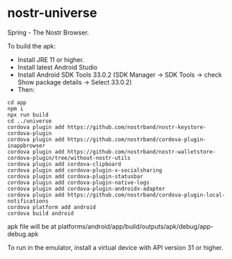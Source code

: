 # nostr-universe

Spring - The Nostr Browser.

To build the apk:

- Install JRE 11 or higher.
- Install latest Android Studio
- Install Android SDK Tools 33.0.2 (SDK Manager -> SDK Tools -> check Show package details -> Select 33.0.2)
- Then:

```
cd app
npm i
npx run build
cd ../universe
cordova plugin add https://github.com/nostrband/nostr-keystore-cordova-plugin
cordova plugin add https://github.com/nostrband/cordova-plugin-inappbrowser
cordova plugin add https://github.com/nostrband/nostr-walletstore-cordova-plugin/tree/without-nostr-utils
cordova plugin add cordova-clipboard
cordova plugin add cordova-plugin-x-socialsharing
cordova plugin add cordova-plugin-statusbar
cordova plugin add cordova-plugin-native-logs
cordova plugin add cordova-plugin-androidx-adapter
cordova plugin add https://github.com/nostrband/cordova-plugin-local-notifications
cordova platform add android
cordova build android
```

apk file will be at platforms/android/app/build/outputs/apk/debug/app-debug.apk

To run in the emulator, install a virtual device with API version 31 or higher.